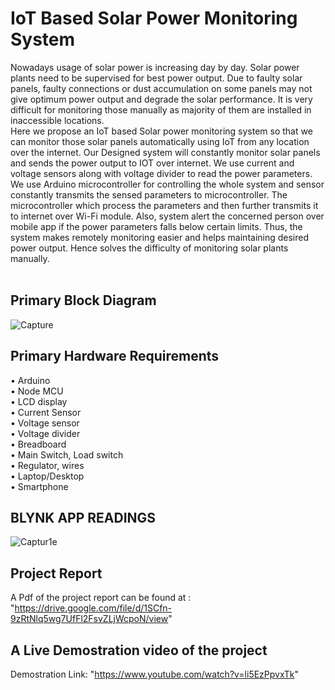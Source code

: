 # IoT Based Solar Power Monitoring System
Nowadays usage of solar power is increasing day by day. Solar power plants need to be supervised for best power output. Due to faulty solar panels, faulty connections or dust accumulation on some panels may not give optimum power output and degrade the solar performance. It is very difficult for monitoring those manually as majority of them are installed in inaccessible locations.<br>
Here we propose an IoT based Solar power monitoring system so that we can monitor those solar panels automatically using IoT from any location over the internet. Our Designed system will constantly monitor solar panels and sends the power output to IOT over internet. We use current and voltage sensors along with voltage divider to read the power parameters. We use Arduino microcontroller for controlling the whole system and sensor constantly transmits the sensed parameters to microcontroller. The microcontroller which process the parameters and then further transmits it to internet over Wi-Fi module. Also, system alert the concerned person over mobile app if the power parameters falls below certain limits. Thus, the system makes remotely monitoring easier and helps maintaining desired power output. Hence solves the difficulty of monitoring solar plants manually.
<br>
<br>
## Primary Block Diagram
![Capture](https://user-images.githubusercontent.com/69033172/132126565-d56c77b8-b786-4bba-9894-bd14717057af.JPG)
## Primary Hardware Requirements
• Arduino<br>
• Node MCU<br>
• LCD display<br>
• Current Sensor<br>
• Voltage sensor<br>
• Voltage divider<br>
• Breadboard<br>
• Main Switch, Load switch<br>
• Regulator, wires<br>
• Laptop/Desktop<br>
• Smartphone<br>

## BLYNK APP READINGS
![Captur1e](https://user-images.githubusercontent.com/69033172/132131855-80ed7a4d-8224-430f-97fd-70a8cb627c63.JPG)

## Project Report
A Pdf of the project report can be found at : "https://drive.google.com/file/d/1SCfn-9zRtNlq5wg7UfFl2FsvZLjWcpoN/view"

## A Live Demostration video of the project
Demostration Link: "https://www.youtube.com/watch?v=li5EzPpvxTk"
